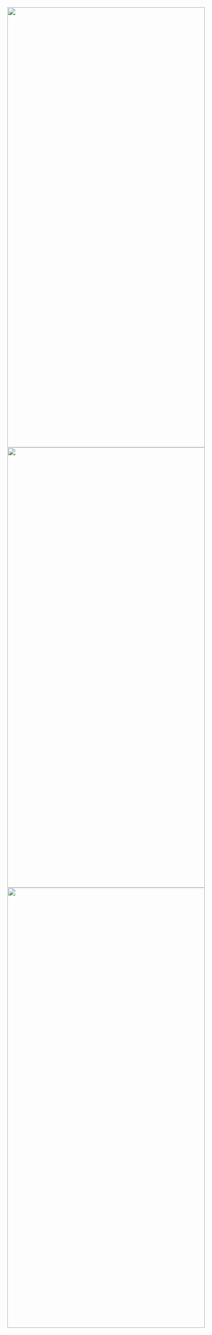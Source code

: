 <p>
  <img src = "https://github.com/Hitesh910/Exam1/assets/154861495/430979fb-1f3f-4e3a-b906-578956b7695c"height="1000"width="450"/>
  <img src = "https://github.com/Hitesh910/Exam1/assets/154861495/1fc4f8c7-7f0f-4dcd-add7-e5073be9e6d7"height="1000"width="450"/>
  <img src = "https://github.com/Hitesh910/Exam1/assets/154861495/1a8b1086-a5e6-4156-8edf-4087e00a7eeb"height="1000"width="450"/>
</p>

